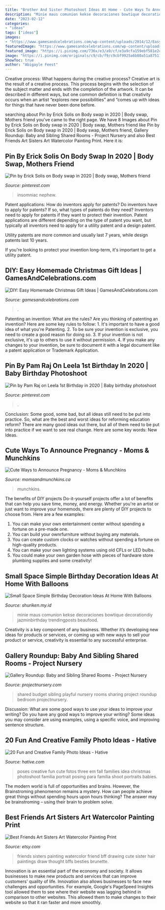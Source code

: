 ```yaml
---
title: "Brother And Sister Photoshoot Ideas At Home - Cute Ways To Announce Pregnancy"
description: "Minie maus comunion kekse decoraciones bowtique decorationdiy jazminbirthday trendingposts beaufood"
date: "2023-02-12"
categories:
- "ideas"
tags: ["ideas"]
images:
- "https://www.gamesandcelebrations.com/wp-content/uploads/2014/12/Easy-Homemade-Gift-for-Teacher.jpg"
featuredImage: "https://www.gamesandcelebrations.com/wp-content/uploads/2014/12/Easy-Homemade-Gift-for-Teacher.jpg"
featured_image: "https://i.pinimg.com/736x/e3/a9/cf/e3a9cfa159ebf581e2c633d57d03a8e4.jpg"
image: "https://i.pinimg.com/originals/c9/cb/f9/c9cbf9925a6b80a51a87511f8ae4ebda.jpg"
ShowToc: true
author: "Abigayle Feest"
---
```



Creative process: What happens during the creative process?
Creative art is the result of a creative process. This process begins with the selection of the subject matter and ends with the completion of the artwork. It can be described in different ways, but one common definition is that creativity occurs when an artist “explores new possibilities” and “comes up with ideas for things that have never been done before.

	

		
searching about Pin by Erick Solis on Body swap in 2020 | Body swap, Mothers friend you've came to the right page. We have 8 Images about Pin by Erick Solis on Body swap in 2020 | Body swap, Mothers friend like Pin by Erick Solis on Body swap in 2020 | Body swap, Mothers friend, Gallery Roundup: Baby and Sibling Shared Rooms - Project Nursery and also Best Friends Art Sisters Art Watercolor Painting Print. Here it is:
		
    
## Pin By Erick Solis On Body Swap In 2020 | Body Swap, Mothers Friend

<img loading=lazy src="https://i.pinimg.com/736x/e3/a9/cf/e3a9cfa159ebf581e2c633d57d03a8e4.jpg" onerror="this.onerror=null;this.src='https://tse2.mm.bing.net/th?id=OIP.PxqfOfQzvOwg6DJr6SeGcwAAAA&amp;pid=15.1';" alt="Pin by Erick Solis on Body swap in 2020 | Body swap, Mothers friend">

_Source: pinterest.com_

>insomniac nephew. 

	

Patent applications: How do inventors apply for patents?
Do inventors have to apply for patents? If so, what types of patents do they need?
Inventors need to apply for patents if they want to protect their invention. Patent applications are different depending on the type of patent you want, but typically all inventors need to apply for a utility patent and a design patent. 

 Utility patents are more common and usually last 7 years, while design patents last 10 years. 

If you're looking to protect your invention long-term, it's important to get a utility patent.

    
## DIY: Easy Homemade Christmas Gift Ideas | GamesAndCelebrations.com

<img loading=lazy src="https://www.gamesandcelebrations.com/wp-content/uploads/2014/12/Easy-Homemade-Gift-for-Teacher.jpg" onerror="this.onerror=null;this.src='https://tse4.mm.bing.net/th?id=OIP.uueasWWq74j_G-0yYTAbzgHaJ4&amp;pid=15.1';" alt="DIY: Easy Homemade Christmas Gift Ideas | GamesAndCelebrations.com">

_Source: gamesandcelebrations.com_

>. 

	

Patenting an invention: What are the rules?
Are you thinking of patenting an invention? Here are some key rules to follow: 1. It's important to have a good idea of what you're Patenting. 
2. To be sure your invention is exclusive, you need to create a good reason for doing so. 
3. If your invention is not exclusive, it's up to others to use it without permission. 4. If you make any changes to your invention, be sure to document it with a legal document like a patent application or Trademark Application. 
    
## Pin By Pam Raj On Leela 1st Birthday In 2020 | Baby Birthday Photoshoot

<img loading=lazy src="https://i.pinimg.com/originals/8d/cc/cc/8dcccca1e7ea5c7adee26d1ad8cfc0cf.jpg" onerror="this.onerror=null;this.src='https://tse4.mm.bing.net/th?id=OIP.y5P3MUhYC6AuhZvm0EqkdgHaKX&amp;pid=15.1';" alt="Pin by Pam Raj on Leela 1st Birthday in 2020 | Baby birthday photoshoot">

_Source: pinterest.com_

>. 

	

Conclusion: Some good, some bad, but all ideas still need to be put into practice.
So, what are the best and worst ideas for reforming education reform? There are many good ideas out there, but all of them need to be put into practice if we want to see real change. Here are some key words: New Ideas.

    
## Cute Ways To Announce Pregnancy - Moms &amp; Munchkins

<img loading=lazy src="https://www.momsandmunchkins.ca/wp-content/uploads/2012/09/cute-ways-to-announce-pregnancy.jpg" onerror="this.onerror=null;this.src='https://tse3.mm.bing.net/th?id=OIP.3wDhNxWOyAcUFzdpIgsM2gHaF8&amp;pid=15.1';" alt="Cute Ways to Announce Pregnancy - Moms &amp; Munchkins">

_Source: momsandmunchkins.ca_

>munchkins. 

	

The benefits of DIY projects
Do-it-yourself projects offer a lot of benefits that can help you save time, money, and energy. Whether you're an artist or just want to improve your homemods, there are plenty of DIY projects to choose from. Here are a few examples: 
1. You can make your own entertainment center without spending a fortune on a pre-made one. 
2. You can build your ownrfurniture without buying any materials. 
3. You can create custom clocks or watches without spending a fortune on high-quality products. 
4. You can make your own lighting systems using old CFLs or LED bulbs. 
5. You could make your own garden hose with pieces of hardware store plumbing supplies and some creativity!

    
## Small Space Simple Birthday Decoration Ideas At Home With Balloons

<img loading=lazy src="https://i.pinimg.com/originals/c9/cb/f9/c9cbf9925a6b80a51a87511f8ae4ebda.jpg" onerror="this.onerror=null;this.src='https://tse1.mm.bing.net/th?id=OIP.bqozBF43M7E1CNQBCXN2WAHaJ4&amp;pid=15.1';" alt="Small Space Simple Birthday Decoration Ideas At Home With Balloons">

_Source: shuriken.my.id_

>minie maus comunion kekse decoraciones bowtique decorationdiy jazminbirthday trendingposts beaufood. 

	

Creativity is a key component of any business. Whether it’s developing new ideas for products or services, or coming up with new ways to sell your product or service, creativity is essential to any successful enterprise.

    
## Gallery Roundup: Baby And Sibling Shared Rooms - Project Nursery

<img loading=lazy src="http://projectnursery.com/wp-content/uploads/2013/05/Colorful-Budget-Shared-Girls-Room.jpg" onerror="this.onerror=null;this.src='https://tse4.mm.bing.net/th?id=OIP.8srsa5sKWtXcLdCu0QQG0AHaJ4&amp;pid=15.1';" alt="Gallery Roundup: Baby and Sibling Shared Rooms - Project Nursery">

_Source: projectnursery.com_

>shared budget sibling playful nursery rooms sharing project roundup bedroom projectnursery. 

	

Discussion: What are some good ways to use your ideas to improve your writing?
Do you have any good ways to improve your writing? Some ideas you may consider are using examples, using a specific voice, and improving sentence structure.

    
## 20 Fun And Creative Family Photo Ideas - Hative

<img loading=lazy src="https://hative.com/wp-content/uploads/2014/11/family-photo-ideas/2-fun-creative-family-photo-ideas.jpg" onerror="this.onerror=null;this.src='https://tse2.mm.bing.net/th?id=OIP.b1wpTkicjM7rPHsDfKCLfAHaLH&amp;pid=15.1';" alt="20 Fun and Creative Family Photo Ideas - Hative">

_Source: hative.com_

>poses creative fun cute fotos three em fall families idea christmas photoshoot familia portrait posing para família shoot portraits babies. 

	

The modern world is full of opportunities and brains. However, the Brainstroming phenomenon remains a mystery. How can people achieve great things without spending hours upon hours thinking? The answer may be brainstroming – using their brain to problem solve.

    
## Best Friends Art Sisters Art Watercolor Painting Print

<img loading=lazy src="https://img0.etsystatic.com/020/1/6194126/il_570xN.566273798_cmsj.jpg" onerror="this.onerror=null;this.src='https://tse4.mm.bing.net/th?id=OIP.qRldmYpn6eMopnuZLswllgHaJ6&amp;pid=15.1';" alt="Best Friends Art Sisters Art Watercolor Painting Print">

_Source: etsy.com_

>friends sisters painting watercolor friend bff drawing cute sister hair paintings draw thought bffs besties brunette. 

	

Innovation is an essential part of the economy and society. It allows businesses to make new products and services that can improve customers' quality of life. Innovation also allows businesses to face new challenges and opportunities. For example, Google's PageSpeed Insights tool allowed them to see where their website was lagging behind in comparison to other websites. This allowed them to make changes to their website so that it ran faster and more smoothly.


